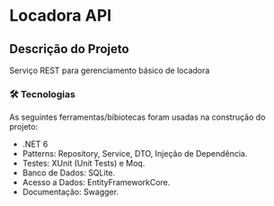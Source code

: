 # Locadora API

## Descrição do Projeto
Serviço REST para gerenciamento básico de locadora

### 🛠 Tecnologias

As seguintes ferramentas/bibiotecas foram usadas na construção do projeto:

- .NET 6
- Patterns: Repository, Service, DTO, Injeção de Dependência.
- Testes: XUnit (Unit Tests) e Moq.
- Banco de Dados: SQLite.
- Acesso a Dados: EntityFrameworkCore.
- Documentação: Swagger.
